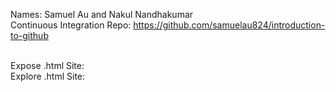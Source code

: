 Names: Samuel Au and Nakul Nandhakumar <br>
Continuous Integration Repo: https://github.com/samuelau824/introduction-to-github <br> <br>

Expose .html Site: <br>
Explore .html Site: <br>
